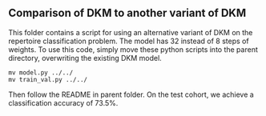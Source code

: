 ## Comparison of DKM to another variant of DKM

This folder contains a script for using an alternative variant of DKM on the repertoire classification
problem. The model has 32 instead of 8 steps of weights. To use this code, simply move these python
scripts into the parent directory, overwriting the existing DKM model.

```
mv model.py ../../
mv train_val.py ../../
```

Then follow the README in parent folder. On the test cohort, we achieve a classification
accuracy of 73.5%.
